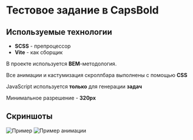 # Тестовое задание в CapsBold

## Используемые технологии

- **SCSS** - препроцессор
- **Vite** - как сборщик

В проекте используется **BEM**-методология.

Все анимации и кастумизация скроллбара выполнены с помощью **CSS**

JavaScript используется **только** для генерации **задач**

Минимальное разрешение - **320px**



## Скриншоты

![Пример](https://i.ibb.co/RQZdRjW/1.jpg)
![Пример анимации](https://i.ibb.co/c28jqNL/2.jpg)